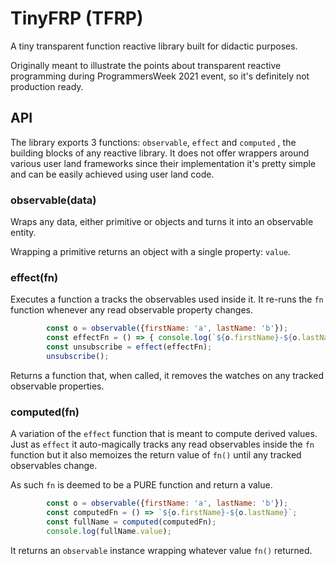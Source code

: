 # TinyFRP (TFRP)

A tiny transparent function reactive library built for didactic purposes. 

Originally meant to illustrate the points about transparent reactive programming during ProgrammersWeek 2021 event, so it's definitely not production ready.

## API

The library exports 3 functions: `observable`, `effect` and `computed` , the building blocks of any reactive library.
It does not offer wrappers around various user land frameworks since their implementation it's pretty simple and can be easily achieved using user land code.

### observable(data)

Wraps any data, either primitive or objects and turns it into an observable entity.

Wrapping a primitive returns an object with a single property: `value`.

### effect(fn)

Executes a function a tracks the observables used inside it. It re-runs the `fn` function whenever any read observable property changes.

```js
        const o = observable({firstName: 'a', lastName: 'b'});
        const effectFn = () => { console.log(`${o.firstName}-${o.lastName}`); };
        const unsubscribe = effect(effectFn);
        unsubscribe();
```

Returns a function that, when called, it removes the watches on any tracked observable properties.

### computed(fn)

A variation of the `effect` function that is meant to compute derived values. Just as `effect` it auto-magically tracks any read observables inside the `fn` function but it also memoizes the return value of `fn()` until any tracked observables change.

As such `fn` is deemed to be a PURE function and return a value.

```js
        const o = observable({firstName: 'a', lastName: 'b'});
        const computedFn = () => `${o.firstName}-${o.lastName}`;
        const fullName = computed(computedFn);
        console.log(fullName.value);
```

It returns an `observable` instance wrapping whatever value `fn()` returned.
